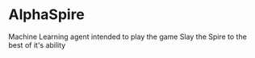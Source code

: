 # AlphaSpire
Machine Learning agent intended to play the game Slay the Spire to the best of it's ability
